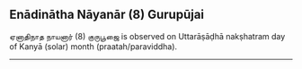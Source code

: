 ## Enādinātha Nāyanār (8) Gurupūjai
ஏனாதிநாத நாயனார் (8) குருபூஜை is observed on Uttarāṣāḍhā nakṣhatram day of Kanyā (solar) month (praatah/paraviddha).



---
